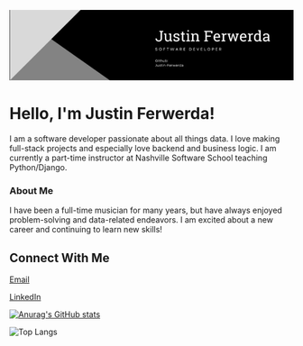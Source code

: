 ![alt text](/Computer%20Class_000.jpg)
# Hello, I'm Justin Ferwerda!

I am a software developer passionate about all things data. I love making full-stack projects and especially love backend and business logic. I am currently a part-time instructor at Nashville Software School teaching Python/Django.

### About Me

I have been a full-time musician for many years, but have always enjoyed problem-solving and data-related endeavors. I am excited about a new career and continuing to learn new skills!

## Connect With Me

[Email](mailto:justin.ferwerda@gmail.com)

[LinkedIn](https://www.linkedin.com/in/justin-ferwerda-343107214/)

[![Anurag's GitHub stats](https://github-readme-stats.vercel.app/api?username=justin-ferwerda)](https://github.com/anuraghazra/github-readme-stats)

![Top Langs](https://github-readme-stats.vercel.app/api/top-langs/?username=justin-ferwerda&layout=compact)
